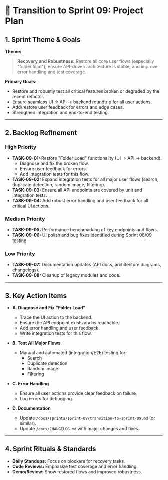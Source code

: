 # 🚀 Transition to Sprint 09: Project Plan

## 1. Sprint Theme & Goals
**Theme:**  
> **Recovery and Robustness:** Restore all core user flows (especially "folder load"), ensure API-driven architecture is stable, and improve error handling and test coverage.

**Primary Goals:**
- Restore and robustly test all critical features broken or degraded by the recent refactor.
- Ensure seamless UI → API → backend roundtrip for all user actions.
- Add/restore user feedback for errors and edge cases.
- Strengthen integration and end-to-end testing.

---

## 2. Backlog Refinement

### High Priority
- **TASK-09-01:** Restore "Folder Load" functionality (UI → API → backend).
  - Diagnose and fix the broken flow.
  - Ensure user feedback for errors.
  - Add integration tests for this flow.
- **TASK-09-02:** Expand integration tests for all major user flows (search, duplicate detection, random image, filtering).
- **TASK-09-03:** Ensure all API endpoints are covered by unit and integration tests.
- **TASK-09-04:** Add robust error handling and user feedback for all critical UI actions.

### Medium Priority
- **TASK-09-05:** Performance benchmarking of key endpoints and flows.
- **TASK-09-06:** UI polish and bug fixes identified during Sprint 08/09 testing.

### Low Priority
- **TASK-09-07:** Documentation updates (API docs, architecture diagrams, changelogs).
- **TASK-09-08:** Cleanup of legacy modules and code.

---

## 3. Key Action Items

- **A. Diagnose and Fix "Folder Load"**
  - Trace the UI action to the backend.
  - Ensure the API endpoint exists and is reachable.
  - Add error handling and user feedback.
  - Write integration tests for this flow.

- **B. Test All Major Flows**
  - Manual and automated (integration/E2E) testing for:
    - Search
    - Duplicate detection
    - Random image
    - Filtering

- **C. Error Handling**
  - Ensure all user actions provide clear feedback on failure.
  - Log errors for debugging.

- **D. Documentation**
  - Update `/docs/sprints/sprint-09/transition-to-sprint-09.md` (or similar).
  - Update `/docs/CHANGELOG.md` with major changes and fixes.

---

## 4. Sprint Rituals & Standards

- **Daily Standups:** Focus on blockers for recovery tasks.
- **Code Reviews:** Emphasize test coverage and error handling.
- **Demo/Review:** Show restored flows and improved robustness. 